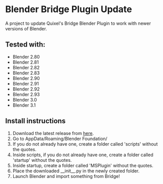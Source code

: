 # Blender Bridge Plugin Update
A project to update Quixel's Bridge Blender Plugin to work with newer versions of Blender.

## Tested with:
 - Blender 2.80
 - Blender 2.81
 - Blender 2.82
 - Blender 2.83
 - Blender 2.90
 - Blender 2.91
 - Blender 2.92
 - Blender 2.93
 - Blender 3.0
 - Blender 3.1

## Install instructions
 1. Download the latest release from [here](https://github.com/DysWhite/bridge-blender-update/releases/tag/v1).
 2. Go to AppData/Roaming/Blender Foundation/<your blender version>
 3. If you do not already have one, create a folder called 'scripts' without the quotes.
 4. Inside scripts, if you do not already have one, create a folder called 'startup' without the quotes.
 5. Inside startup, create a folder called 'MSPlugin' without the quotes.
 6. Place the downloaded \_\_init\_\_.py in the newly created folder.
 7. Launch Blender and import something from Bridge!
